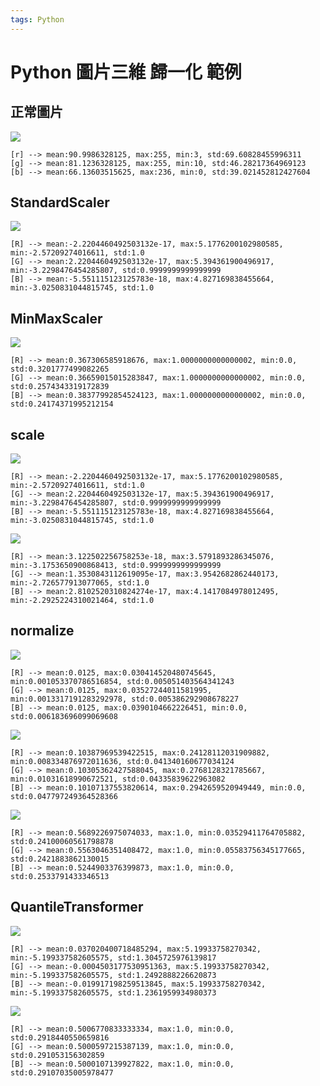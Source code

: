 ```yaml
---
tags: Python
---
```


# Python 圖片三維 歸一化 範例

## 正常圖片
![](https://i.imgur.com/DcOGXRY.jpg)
```
[r] --> mean:90.9986328125, max:255, min:3, std:69.60828455996311
[g] --> mean:81.1236328125, max:255, min:10, std:46.28217364969123
[b] --> mean:66.13603515625, max:236, min:0, std:39.021452812427604
```


## StandardScaler
![](https://i.imgur.com/st0Hfkj.jpg)
```
[R] --> mean:-2.2204460492503132e-17, max:5.1776200102980585, min:-2.57209274016611, std:1.0
[G] --> mean:2.2204460492503132e-17, max:5.394361900496917, min:-3.2298476454285807, std:0.9999999999999999
[B] --> mean:-5.551115123125783e-18, max:4.827169838455664, min:-3.0250831044815745, std:1.0
```




## MinMaxScaler
![](https://i.imgur.com/r0YPQdl.jpg)

```
[R] --> mean:0.367306585918676, max:1.0000000000000002, min:0.0, std:0.3201777499082265
[G] --> mean:0.36659015015283847, max:1.0000000000000002, min:0.0, std:0.2574343319172839
[B] --> mean:0.38377992854524123, max:1.0000000000000002, min:0.0, std:0.24174371995212154
```
## scale
![](https://i.imgur.com/F5BcBxs.jpg)
```
[R] --> mean:-2.2204460492503132e-17, max:5.1776200102980585, min:-2.57209274016611, std:1.0
[G] --> mean:2.2204460492503132e-17, max:5.394361900496917, min:-3.2298476454285807, std:0.9999999999999999
[B] --> mean:-5.551115123125783e-18, max:4.827169838455664, min:-3.0250831044815745, std:1.0
```

![](https://i.imgur.com/A99GMUV.jpg)
```
[R] --> mean:3.122502256758253e-18, max:3.5791893286345076, min:-3.1753650900868413, std:0.9999999999999999
[G] --> mean:1.3530843112619095e-17, max:3.9542682862440173, min:-2.726577913077065, std:1.0
[B] --> mean:2.8102520310824274e-17, max:4.1417084978012495, min:-2.2925224310021464, std:1.0
```

## normalize
![](https://i.imgur.com/GEtRIx5.jpg)
```
[R] --> mean:0.0125, max:0.030414520480745645, min:0.001053370786516854, std:0.005051403564341243
[G] --> mean:0.0125, max:0.03527244011581995, min:0.0013317191283292978, std:0.005386292908678227
[B] --> mean:0.0125, max:0.0390104662226451, min:0.0, std:0.006183696099069608
```

![](https://i.imgur.com/mu7TPTZ.jpg)
```
[R] --> mean:0.10387969539422515, max:0.24128112031909882, min:0.008334876972011636, std:0.041340160677034124
[G] --> mean:0.10305362427588045, max:0.2768128321785667, min:0.01031618990672521, std:0.04335839622963082
[B] --> mean:0.10107137553820614, max:0.2942659520949449, min:0.0, std:0.047797249364528366
```

![](https://i.imgur.com/g8tXcEk.jpg)
```
[R] --> mean:0.5689226975074033, max:1.0, min:0.03529411764705882, std:0.24100060561798878
[G] --> mean:0.5563046351408472, max:1.0, min:0.05583756345177665, std:0.2421883862130015
[B] --> mean:0.5244903376399873, max:1.0, min:0.0, std:0.2533791433346513
```

## QuantileTransformer
![](https://i.imgur.com/ZbaWKcF.jpg)
```
[R] --> mean:0.037020400718485294, max:5.19933758270342, min:-5.199337582605575, std:1.3045725976139817
[G] --> mean:-0.0004503177530951363, max:5.19933758270342, min:-5.199337582605575, std:1.2492888226620873
[B] --> mean:-0.019917198259513845, max:5.19933758270342, min:-5.199337582605575, std:1.2361959934980373
```

![](https://i.imgur.com/a7vJQMs.jpg)
```
[R] --> mean:0.5006770833333334, max:1.0, min:0.0, std:0.2918440550659816
[G] --> mean:0.5000597215387139, max:1.0, min:0.0, std:0.291053156302859
[B] --> mean:0.5000107139927822, max:1.0, min:0.0, std:0.29107035005978477
```